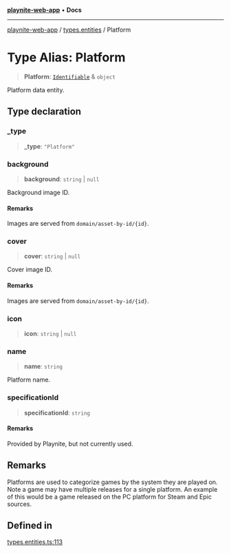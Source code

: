 [**playnite-web-app**](../../README.md) • **Docs**

***

[playnite-web-app](../../README.md) / [types.entities](../README.md) / Platform

# Type Alias: Platform

> **Platform**: [`Identifiable`](Identifiable.md) & `object`

Platform data entity.

## Type declaration

### \_type

> **\_type**: `"Platform"`

### background

> **background**: `string` \| `null`

Background image ID.

#### Remarks

Images are served from `domain/asset-by-id/{id}`.

### cover

> **cover**: `string` \| `null`

Cover image ID.

#### Remarks

Images are served from  `domain/asset-by-id/{id}`.

### icon

> **icon**: `string` \| `null`

### name

> **name**: `string`

Platform name.

### specificationId

> **specificationId**: `string`

#### Remarks

Provided by Playnite, but not currently used.

## Remarks

Platforms are used to categorize games by the system they are played on. Note a game may have multiple releases for a single platform. An example of this would be a game released on the PC platform for Steam and Epic sources.

## Defined in

[types.entities.ts:113](https://github.com/andrew-codes/playnite-web/blob/10f04efaaa77507fb9be966d9e61606b320b15ff/apps/playnite-web/src/server/data/types.entities.ts#L113)
